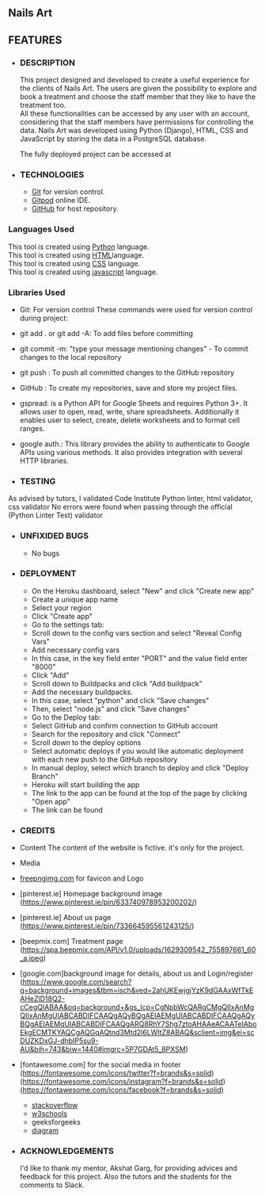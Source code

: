 ## **Nails Art** ##

## **FEATURES**
- ### **DESCRIPTION**
  
  This project designed and developed to create a useful experience for the clients of Nails Art. The users are given the possibility to explore and book a treatment and choose the staff member that they like to have the treatment too. <br>
  All these functionalities can be accessed by any user with an account, considering that the staff members have permissions for controlling the data.
  Nails Art was developed using Python (Django), HTML, CSS and JavaScript by storing the data in a PostgreSQL database.
  
  The fully deployed project can be accessed at


  

- ### **TECHNOLOGIES**

  - [Git](https://git-scm.com/) for version control.
  - [Gitpod](https://www.gitpod.io/) online IDE.
  - [GitHub](https://github.com/) for host repository.


### **Languages Used**

  This tool is created using [Python](https://en.wikipedia.org/wiki/Python_programming_language)
 language. <br>
 This tool is created using [HTML](https://en.wikipedia.org/wiki/HTML)language.<br>
 This tool is created using [CSS](<https://en.wikipedia.org/wiki/CSS>)
 language. <br>
 This tool is created using [javascript](https://en.wikipedia.org/wiki/JavaScript)
 language.

### **Libraries Used**

- Git: For version control These commands were used for version control during project:
- git add . or git add -A: To add files before committing
- git commit -m: "type your message mentioning changes" - To commit changes to the local repository
- git push : To push all committed changes to the GitHub repository
- GitHub : To create my repositories, save and store my project files.
- gspread:  is a Python API for Google Sheets and requires Python 3+. It allows user to open, read, write, share spreadsheets. Additionally it enables user to select, create, delete worksheets and to format cell ranges.
- google auth.: This library provides the ability to authenticate to Google APIs using various methods. It also provides integration with several HTTP libraries.

- ### **TESTING**

As advised by tutors, I validated Code Institute Python linter, html validator, css validator
 No errors were found when passing through the official (Python Linter Test) validator

- ### **UNFIXIDED BUGS**
  - No bugs

- ### **DEPLOYMENT**
  - On the Heroku dashboard, select "New" and click "Create new app"
  - Create a unique app name
  - Select your region
  - Click "Create app"
  - Go to the settings tab:
  - Scroll down to the config vars section and select "Reveal Config Vars"
  - Add necessary config vars
  - In this case, in the key field enter "PORT" and the value field enter "8000"
  - Click "Add"
  - Scroll down to Buildpacks and click "Add buildpack"
  - Add the necessary buildpacks.
  - In this case, select "python" and click "Save changes"
  - Then, select "node.js" and click "Save changes"
  - Go to the Deploy tab:
  - Select GitHub and confirm connection to GitHub account
  - Search for the repository and click "Connect"
  - Scroll down to the deploy options
  - Select automatic deploys if you would like automatic deployment with each new push to the GitHub    repository
  - In manual deploy, select which branch to deploy and click "Deploy Branch"
  - Heroku will start building the app
  - The link to the app can be found at the top of the page by clicking "Open app"
  - The link can be found

- ### **CREDITS**

- Content
  The content of the website is fictive. it's only for the project.
  
- Media
- [freepngimg.com](https://freepngimg.com/png/61049-watercolor-what-color-nail-cosmetics-polish-painting/icon) for favicon and Logo
- [pinterest.ie] Homepage background image (<https://www.pinterest.ie/pin/633740978953200202/>)
- [pinterest.ie] About us page (<https://www.pinterest.ie/pin/733664595561243125/>)
- [beepmix.com] Treatment page (https://spa.beepmix.com/API/v1.0/uploads/1629309542_755897661_60_a.jpeg)
- [google.com]background image for details, about us and Login/register
(<https://www.google.com/search?q=background+images&tbm=isch&ved=2ahUKEwjgjYzK9dGAAxWfTkEAHeZlD18Q2-cCegQIABAA&oq=background+&gs_lcp=CgNpbWcQARgCMgQIIxAnMgQIIxAnMgUIABCABDIFCAAQgAQyBQgAEIAEMgUIABCABDIFCAAQgAQyBQgAEIAEMgUIABCABDIFCAAQgARQ8RhY7Shg7ztoAHAAeACAATeIAboEkgECMTKYAQCgAQGqAQtnd3Mtd2l6LWltZ8ABAQ&sclient=img&ei=scDUZKDxGJ-dhbIP5su9-AU&bih=743&biw=1440#imgrc=5P7GDAt5_8PXSM>)
- [fontawesome.com] for the social media in footer (<https://fontawesome.com/icons/twitter?f=brands&s=solid>)
(<https://fontawesome.com/icons/instagram?f=brands&s=solid>)
(<https://fontawesome.com/icons/facebook?f=brands&s=solid>)



  - [stackoverflow](https://stackoverflow.com/)
  - [w3schools](https://www.w3schools.com/)
  - geeksforgeeks
  - [diagram](https://app.diagrams.net/)

- ### **ACKNOWLEDGEMENTS**

     I'd like to thank my mentor, Akshat Garg, for providing advices and feedback for this project. Also the tutors and the students for the comments to Slack.
   
 
